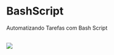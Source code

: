 # BashScript
Automatizando Tarefas com Bash Script

<br>
<img src="https://media.giphy.com/media/I782lS0OOCCE8/giphy.gif">
